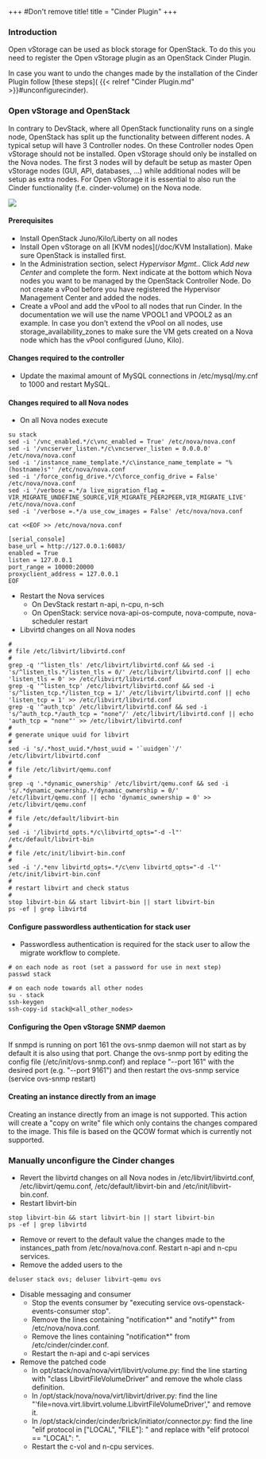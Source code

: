+++
#Don't remove title!
title = "Cinder Plugin"
+++

### Introduction

Open vStorage can be used as block storage for OpenStack. To do this you
need to register the Open vStorage plugin as an OpenStack Cinder Plugin. 

In case you want to undo the changes made by the installation  of the Cinder Plugin follow [these steps]( {{< relref "Cinder Plugin.md" >}}#unconfigurecinder).

### Open vStorage and OpenStack
In contrary to DevStack, where all OpenStack functionality runs on a single node, OpenStack has split up the functionality between different nodes. A typical setup will have 3 Controller nodes. On these Controller nodes Open vStorage should not be installed.
Open vStorage should only be installed on the Nova nodes. The first 3 nodes will by default be setup as master Open vStorage nodes (GUI, API, databases, ...) while additional nodes will be setup as extra nodes. For Open vStorage it is essential to also run the Cinder functionality (f.e. cinder-volume) on the Nova node.

![](images/openstacksetup.png)

#### Prerequisites

-   Install OpenStack Juno/Kilo/Liberty on all nodes
-   Install Open vStorage on all [KVM nodes](/doc/KVM Installation). Make
    sure OpenStack is installed first. 
-   In the Administration section, select *Hypervisor Mgmt.*. Click *Add new Center* and complete the form. Next indicate at the bottom which Nova nodes you want to be managed by the OpenStack Controller Node. Do not create a vPool before you have registered the Hypervisor Management Center and added the nodes.
-   Create a vPool and add the vPool to all nodes that run Cinder. In the documentation we  will use the name VPOOL1 and VPOOL2 as an example. In case you don't extend the vPool on all nodes, use storage_availability_zones to make sure the VM gets created on a Nova node which has the vPool configured (Juno, Kilo).

#### Changes required to the controller
- Update the maximal amount of MySQL connections in /etc/mysql/my.cnf to 1000 and restart MySQL.

#### Changes required to all Nova nodes

-   On all Nova nodes execute

~~~~ {.sourceCode .python}
su stack
sed -i '/vnc_enabled.*/c\vnc_enabled = True' /etc/nova/nova.conf
sed -i '/vncserver_listen.*/c\vncserver_listen = 0.0.0.0' /etc/nova/nova.conf
sed -i '/instance_name_template.*/c\instance_name_template = "%(hostname)s"' /etc/nova/nova.conf
sed -i '/force_config_drive.*/c\force_config_drive = False' /etc/nova/nova.conf
sed -i '/verbose =.*/a live_migration_flag = VIR_MIGRATE_UNDEFINE_SOURCE,VIR_MIGRATE_PEER2PEER,VIR_MIGRATE_LIVE' /etc/nova/nova.conf
sed -i '/verbose =.*/a use_cow_images = False' /etc/nova/nova.conf

cat <<EOF >> /etc/nova/nova.conf

[serial_console]
base_url = http://127.0.0.1:6083/
enabled = True
listen = 127.0.0.1
port_range = 10000:20000
proxyclient_address = 127.0.0.1
EOF
~~~~

-   Restart the Nova services
    -   On DevStack restart n-api, n-cpu, n-sch
    -   On OpenStack: service nova-api-os-compute, nova-compute,
        nova-scheduler restart
-   Libvirtd changes on all Nova nodes

~~~~ {.sourceCode .python}
#
# file /etc/libvirt/libvirtd.conf
#
grep -q '^listen_tls' /etc/libvirt/libvirtd.conf && sed -i 's/^listen_tls.*/listen_tls = 0/' /etc/libvirt/libvirtd.conf || echo 'listen_tls = 0' >> /etc/libvirt/libvirtd.conf
grep -q '^listen_tcp' /etc/libvirt/libvirtd.conf && sed -i 's/^listen_tcp.*/listen_tcp = 1/' /etc/libvirt/libvirtd.conf || echo 'listen_tcp = 1' >> /etc/libvirt/libvirtd.conf
grep -q '^auth_tcp' /etc/libvirt/libvirtd.conf && sed -i 's/^auth_tcp.*/auth_tcp = "none"/' /etc/libvirt/libvirtd.conf || echo 'auth_tcp = "none"' >> /etc/libvirt/libvirtd.conf
#
# generate unique uuid for libvirt
#
sed -i 's/.*host_uuid.*/host_uuid = '`uuidgen`'/' /etc/libvirt/libvirtd.conf
#
# file /etc/libvirt/qemu.conf
#
grep -q '.*dynamic_ownership' /etc/libvirt/qemu.conf && sed -i 's/.*dynamic_ownership.*/dynamic_ownership = 0/' /etc/libvirt/qemu.conf || echo 'dynamic_ownership = 0' >> /etc/libvirt/qemu.conf
#
# file /etc/default/libvirt-bin
#
sed -i '/libvirtd_opts.*/c\libvirtd_opts="-d -l"' /etc/default/libvirt-bin
#
# file /etc/init/libvirt-bin.conf
#
sed -i '/.*env libvirtd_opts=.*/c\env libvirtd_opts="-d -l"' /etc/init/libvirt-bin.conf
#
# restart libvirt and check status
#
stop libvirt-bin && start libvirt-bin || start libvirt-bin
ps -ef | grep libvirtd
~~~~

#### Configure passwordless authentication for stack user

-   Passwordless authentication is required for the stack user to allow
    the migrate workflow to complete.

~~~~ {.sourceCode .python}
# on each node as root (set a password for use in next step)
passwd stack
~~~~

~~~~ {.sourceCode .python}
# on each node towards all other nodes
su - stack
ssh-keygen
ssh-copy-id stack@<all_other_nodes>
~~~~

#### Configuring the Open vStorage SNMP daemon
If snmpd is running on port 161 the ovs-snmp daemon will not start as by default it is also using that port. Change the ovs-snmp port by editing the config file (/etc/init/ovs-snmp.conf) and replace "--port 161" with the desired port (e.g. "--port 9161") and then restart the ovs-snmp service (service ovs-snmp restart)


#### Creating an instance directly from an image

Creating an instance directly from an image is not supported. This
action will create a "copy on write" file which only contains the
changes compared to the image. This file is based on the QCOW format
which is currently not supported.

<a name="unconfigurecinder" class="internal-ref"></a>
### Manually unconfigure the Cinder changes
- Revert the libvirtd changes on all Nova nodes in /etc/libvirt/libvirtd.conf,  /etc/libvirt/qemu.conf,  /etc/default/libvirt-bin and /etc/init/libvirt-bin.conf.
- Restart libvirt-bin 
~~~~ {.sourceCode .python}
stop libvirt-bin && start libvirt-bin || start libvirt-bin
ps -ef | grep libvirtd
~~~~
- Remove or revert to the default value the changes made to the instances_path from /etc/nova/nova.conf. Restart n-api and n-cpu services.
- Remove the added users to the
~~~~ {.sourceCode .python}
deluser stack ovs; deluser libvirt-qemu ovs
~~~~
- Disable messaging and consumer
    - Stop the events consumer by "executing service ovs-openstack-events-consumer stop".
    - Remove the lines containing "notification\*" and "notify\*" from /etc/nova/nova.conf.
    - Remove the lines containing "notification*" from /etc/cinder/cinder.conf.
    - Restart the n-api and c-api services
-  Remove the patched code
    - In opt/stack/nova/nova/virt/libvirt/volume.py: find the line starting with "class LibvirtFileVolumeDriver" and remove the whole class definition.
    - In /opt/stack/nova/nova/virt/libvirt/driver.py: find the line "'file=nova.virt.libvirt.volume.LibvirtFileVolumeDriver'," and remove it.
    - In /opt/stack/cinder/cinder/brick/initiator/connector.py: find the line "elif protocol in ["LOCAL", "FILE"]: " and replace with "elif protocol == "LOCAL": ".
    - Restart the c-vol and n-cpu services.
